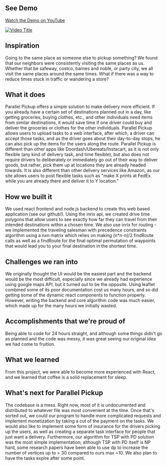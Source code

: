 ## See Demo
[Watch the Demo on YouTube](https://www.youtube.com/watch?v=PSuy54a5vRc)

[![Video Title](https://img.youtube.com/vi/PSuy54a5vRc/0.jpg)](https://www.youtube.com/watch?v=PSuy54a5vRc)


## Inspiration
Going to the same place as someone else to pickup something? We found that our neighbors were consistently visiting the same places as us. Whether that be safeway, costco, barnes and noble, or party city, we all visit the same places around the same times. What if there was a way to reduce times stuck in traffic or wandering a store?

## What it does
Parallel Pickup offers a simple solution to make delivery more efficient. If you already have a certain set of destinations planned out in a day, like getting groceries, buying clothes, etc., and other individuals need items from similar destinations, it would save time if one driver could buy and deliver the groceries or clothes for the other individuals. Parallel Pickup allows users to upload tasks to a web interface, after which, a driver can accept those tasks, and as the driver goes about their day-to-day stops, he can also pick up the items for the users along the route. Parallel Pickup is different than other apps like Doordash/Ubereats/Instacart, as it is not only flexible (any kind of delivery task, and time flexible), but also does not require drivers to deliberately or immediately go out of their way to deliver goods, but rather, pick them up at locations they are already headed towards. It is also different than other delivery services like Amazon, as our site allows users to post flexible tasks such as "make X prints at FedEx while you are already there and deliver it to Y location."

## How we built it
We used react frontend and node.js backend to create this web based application (see our github!). Using the inrix api, we created drive time polygons that allow users to see exactly how far they can travel from their intended destinations within a chosen time. We also use inrix for routing - we implemented the traveling salesman with precedence constraints algorithm using a nxn matrix which relies on making (n*n-n)/2 findRoute calls as well as a findRoute for the final optimal permutation of waypoints that would lead you to your final destination in the shortest time. 

## Challenges we ran into
We originally thought the UI would be the easiest part and the backend would be the most difficult, especially since we already had experience using google maps API, but it turned out to be the opposite. Using leaflet combined some of its poor documentation cost us many hours, and so did getting some of the dynamic react components to function properly. However, writing the backend and core algorithm code was much easier, which made up for the many hours we initially wasted.

## Accomplishments that we're proud of
Being able to code for 24 hours straight, and although some things didn't go as planned and the code was messy, it was great seeing our original idea we had come to fruition.

## What we learned
From this project, we were able to become more experienced with React, and we learned that coffee is a solid replacement for sleep.

## What's next for Parallel Pickup
The codebase is a mess. Right now, most of it is undocumented and distributed to whatever file was most convenient at the time. Once that's sorted out, we could our program to handle more complicated requests and implement monetization by taking a cut of the payment on the tasks. We would also like to implement some form of insurance for the drivers picking up the users, as well as creating a separate task interface for people that just want a delivery. Furthermore, our algorithm for TSP with PD solution was the most simple implementation; although TSP with PD itself is NP hard, some research papers have been able to use dp to increase the number of vertices up to > 30 compared to ours max ~10. We also plan to have the tasks expire after some point.
